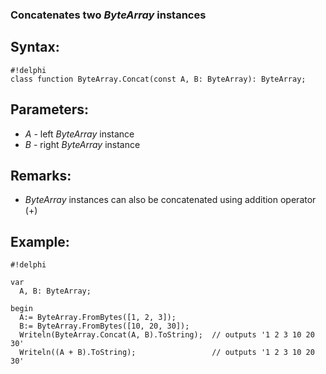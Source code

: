 ### Concatenates two *ByteArray* instances ###

## Syntax:
```
#!delphi
class function ByteArray.Concat(const A, B: ByteArray): ByteArray;
```

## Parameters:

*   *A* - left *ByteArray* instance 
*   *B* - right *ByteArray* instance

## Remarks:

*   *ByteArray* instances can also be concatenated using addition operator (+)

## Example:
```
#!delphi

var
  A, B: ByteArray;

begin
  A:= ByteArray.FromBytes([1, 2, 3]);
  B:= ByteArray.FromBytes([10, 20, 30]);
  Writeln(ByteArray.Concat(A, B).ToString);  // outputs '1 2 3 10 20 30'
  Writeln((A + B).ToString);                 // outputs '1 2 3 10 20 30'
```